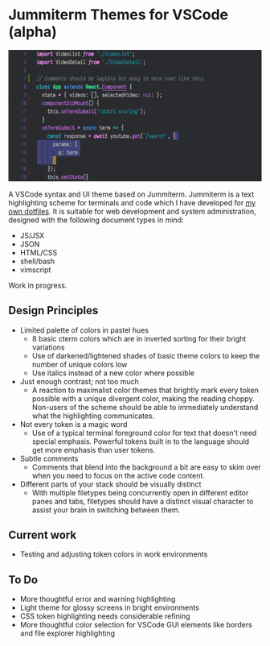 # Jummiterm Themes for VSCode (alpha)

![sample Javascript screenshot](./screenshots/screenshot00.png)

A VSCode syntax and UI theme based on Jummiterm. Jummiterm is a text highlighting scheme for terminals and code which I have developed for [my own dotfiles](https://github.com/jcherven/dotfiles). It is suitable for web development and system administration, designed with the following document types in mind:

- JS/JSX
- JSON
- HTML/CSS
- shell/bash
- vimscript

Work in progress.

## Design Principles

- Limited palette of colors in pastel hues
  - 8 basic cterm colors which are in inverted sorting for their bright variations
  - Use of darkened/lightened shades of basic theme colors to keep the number of unique colors low
  - Use italics instead of a new color where possible
- Just enough contrast; not too much
  - A reaction to maximalist color themes that brightly mark every token possible with a unique divergent color, making the reading choppy. Non-users of the scheme should be able to immediately understand what the highlighting communicates.
- Not every token is a magic word
  - Use of a typical terminal foreground color for text that doesn't need special emphasis. Powerful tokens built in to the language should get more emphasis than user tokens.
- Subtle comments
  - Comments that blend into the background a bit are easy to skim over when you need to focus on the active code content.
- Different parts of your stack should be visually distinct
  - With multiple filetypes being concurrently open in different editor panes and tabs, filetypes should have a distinct visual character to assist your brain in switching between them.

## Current work

- Testing and adjusting token colors in work environments

## To Do

- More thoughtful error and warning highlighting
- Light theme for glossy screens in bright environments
- CSS token highlighting needs considerable refining
- More thoughtful color selection for VSCode GUI elements like borders and file explorer highlighting
